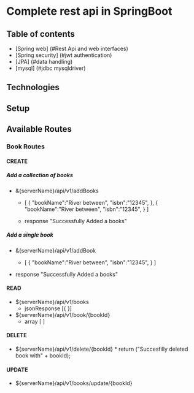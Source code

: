 # Complete rest api in SpringBoot

## Table of contents
* [Spring web] (#Rest Api and web interfaces)
* [Spring security] (#jwt authentication)
* [JPA] (#data handling)
* [mysql] (#jdbc mysqldriver)


## Technologies



## Setup


## Available Routes
### Book Routes

#### CREATE
##### Add a collection of books

* &{serverName}/api/v1/addBooks
   * [
       {
         "bookName":"River between",
         "isbn":"12345",
       },
      {
       "bookName":"River between",
       "isbn":"12345",
     }
   ]
   
   * response "Successfully Added a books"

##### Add a single book
* &{serverName}/api/v1/addBook
    * [
       {
         "bookName":"River between",
         "isbn":"12345",
       }
    ]
    
* response "Successfully Added a books"
    



#### READ
* ${serverName}/api/v1/books
    * jsonResponse [{ }]
* ${serverName}/api/v1/book/{bookId}
     * array [ ] 

#### DELETE
* ${serverName}/api/v1/delete/{bookId}
      * return ("Succesfilly deleted book with" + bookId);


#### UPDATE
* ${serverName}/api/v1/books/update/{bookId}
